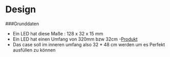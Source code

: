# Design

###Grunddaten 
- Ein LED hat diese Maße : 128 x 32 x 15 mm
- Ein LED hat einen Umfang von 320mm bzw 32cm
-[Produkt](https://www.berrybase.at/detail/019234a6d80c73c1bbc6d0f8084d02b3)
- Das case soll im inneren umfang also 32 * 48 cm werden um es Perfekt ausfüllen zu können
  
